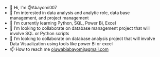 - 👋 Hi, I’m @Abayomi007
- 👀 I’m interested in data analysis and analytic role, data base management, and project management
- 🌱 I’m currently learning Python, SQL, Power Bi, Excel
- 💞️ I’m looking to collaborate on database management project that will involve SQL or Python scripts
- 💞️ I’m looking to collaborate on database analysis project that will involve Data Visualization using tools like power Bi or excel
- 📫 How to reach me oluwabiabayomi@gmail.com 

<!---
Abayomi007/Abayomi007 is a ✨ special ✨ repository because its `README.md` (this file) appears on your GitHub profile.
You can click the Preview link to take a look at your changes.
--->
